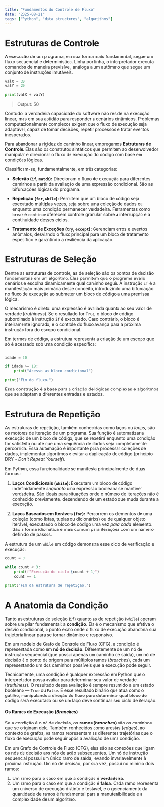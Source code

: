 ```yaml
---
title: "Fundamentos do Controle de Fluxo"
date: "2025-08-21"
tags: ["Python", "data structures", "algorithms"]
---
```


# Estruturas de Controle

A execução de um programa, em sua forma mais fundamental, segue um fluxo sequencial e determinístico. Linha por linha, o interpretador executa comandos de maneira previsível, análoga a um autômato que segue um conjunto de instruções imutáveis.

```python
valX = 30
valY = 20

print(valX + valY)
```
> Output:
  50

Contudo, a verdadeira capacidade do software não reside na execução linear, mas em sua aptidão para responder a cenários dinâmicos. Problemas computacionalmente complexos exigem que o fluxo de execução seja adaptável, capaz de tomar decisões, repetir processos e tratar eventos inesperados.

Para abandonar a rigidez do caminho linear, empregamos **Estruturas de Controle**. Elas são os construtos sintáticos que permitem ao desenvolvedor manipular e direcionar o fluxo de execução do código com base em condições lógicas.

Classificam-se, fundamentalmente, em três categorias:

- **Seleção (`if`, `match`):** Direcionam o fluxo de execução para diferentes caminhos a partir da avaliação de uma expressão condicional. São as bifurcações lógicas do programa.
    
- **Repetição (`for`, `while`):** Permitem que um bloco de código seja executado múltiplas vezes, seja sobre uma coleção de dados ou enquanto uma condição permanecer verdadeira. Ferramentas como `break` e `continue` oferecem controle granular sobre a interrupção e a continuidade desses ciclos.
    
- **Tratamento de Exceções (`try`, `except`):** Gerenciam erros e eventos anômalos, desviando o fluxo principal para um bloco de tratamento específico e garantindo a resiliência da aplicação.

# Estruturas de Seleção

Dentre as estruturas de controle, as de seleção são os pontos de decisão fundamentais em um algoritmo. Elas permitem que o programa avalie cenários e escolha dinamicamente qual caminho seguir. A instrução `if` é a manifestação mais primária desse conceito, introduzindo uma bifurcação no fluxo de execução ao submeter um bloco de código a uma premissa lógica.

O mecanismo é direto: uma expressão é avaliada quanto ao seu valor de verdade (_truthiness_). Se o resultado for `True`, o bloco de código subordinado à instrução `if` é executado. Caso contrário, o bloco é inteiramente ignorado, e o controle do fluxo avança para a próxima instrução fora do escopo condicional.

Em termos de código, a estrutura representa a criação de um escopo que só é acessado sob uma condição específica:

```python

idade = 20

if idade >= 18:
    print("Acesso ao bloco condicional")

print("Fim do fluxo.")
```

Essa construção é a base para a criação de lógicas complexas e algoritmos que se adaptam a diferentes entradas e estados.

# Estrutura de Repetição

As estruturas de repetição, também conhecidas como laços ou _loops_, são os motores de iteração de um programa. Sua função é automatizar a execução de um bloco de código, que se repetirá enquanto uma condição for satisfeita ou até que uma sequência de dados seja completamente percorrida. Essa automação é importante para processar coleções de dados, implementar algoritmos e evitar a duplicação de código (princípio DRY - _Don't Repeat Yourself_).

Em Python, essa funcionalidade se manifesta principalmente de duas formas:

1. **Laços Condicionais (`while`):** Executam um bloco de código indefinidamente _enquanto_ uma expressão booleana se mantiver verdadeira. São ideais para situações onde o número de iterações não é conhecido previamente, dependendo de um estado que muda durante a execução.
    
2. **Laços Baseados em Iteráveis (`for`):** Percorrem os elementos de uma coleção (como listas, tuplas ou dicionários) ou de qualquer objeto iterável, executando o bloco de código uma vez _para cada_ elemento. São a forma idiomática e mais comum para iterações com um número definido de passos.
    
A estrutura de um `while` em código demonstra esse ciclo de verificação e execução:

```python
count = 0

while count < 3:
    print(f"Execução do ciclo {count + 1}")
    count += 1
    
print("Fim da estrutura de repetição.")
```

# A Anatomia da Condição

Tanto as estruturas de seleção (`if`) quanto as de repetição (`while`) operam sobre um pilar fundamental: a **condição**. Ela é o mecanismo que efetiva o desvio condicional, o ponto exato onde o fluxo de execução abandona sua trajetória linear para se tornar dinâmico e responsivo.

Em um modelo de Grafo de Controle de Fluxo (CFG), a condição é representada como um **nó de decisão**. Diferentemente de um nó de instrução sequencial (que possui apenas um caminho de saída), um nó de decisão é o ponto de origem para múltiplos ramos (_branches_), cada um representando um dos caminhos possíveis que a execução pode seguir.

Tecnicamente, uma condição é qualquer expressão em Python que o interpretador possa avaliar para determinar seu valor de verdade (_truthiness_). O resultado dessa avaliação é sempre resumido a um estado booleano — `True` ou `False`. É esse resultado binário que atua como o gatilho, manipulando a direção do fluxo para determinar qual bloco de código será executado ou se um laço deve continuar seu ciclo de iteração.

#### Os Ramos de Execução (_Branches_)

Se a condição é o nó de decisão, os **ramos (_branches_)** são os caminhos que se originam dele. Também conhecidos como arestas (_edges_), no contexto de grafos, os ramos representam as diferentes trajetórias que o fluxo de execução pode seguir após a avaliação de uma condição.

Em um Grafo de Controle de Fluxo (CFG), eles são as conexões que ligam os nós de decisão aos nós de ação subsequentes. Um nó de instrução sequencial possui um único ramo de saída, levando invariavelmente à próxima instrução. Um nó de decisão, por sua vez, possui no mínimo dois ramos:

1. Um ramo para o caso em que a condição é **verdadeira**.
2. Um ramo para o caso em que a condição é **falsa**.
Cada ramo representa um universo de execução distinto e testável, e o gerenciamento da quantidade de ramos é fundamental para a manutenibilidade e a complexidade de um algoritmo.
